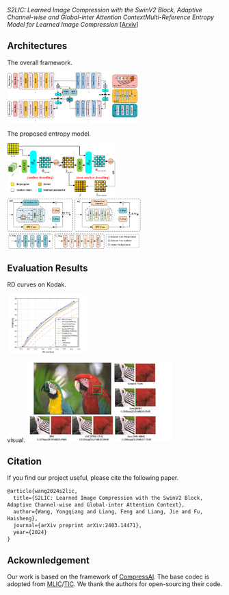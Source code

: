 *S2LIC: Learned Image Compression with the SwinV2 Block, Adaptive Channel-wise and Global-inter Attention ContextMulti-Reference Entropy Model for Learned Image Compression* [[Arxiv](https://arxiv.org/abs/2403.14471)]

## Architectures
The overall framework.

<img src="./assets/arch.png"  style="zoom: 33%;" />

The proposed entropy model.

<img src="./assets/entropy.png"  style="zoom: 33%;" />
<img src="./assets/ACGC.png"  style="zoom: 33%;" />

## Evaluation Results
RD curves on Kodak.

<img src="./assets/kodak.png"  style="zoom: 33%;" />

visual.
<img src="./assets/visual.png"  style="zoom: 33%;" />

## Citation
If you find our project useful, please cite the following paper.
```
@article{wang2024s2lic,
  title={S2LIC: Learned Image Compression with the SwinV2 Block, Adaptive Channel-wise and Global-inter Attention Context},
  author={Wang, Yongqiang and Liang, Feng and Liang, Jie and Fu, Haisheng},
  journal={arXiv preprint arXiv:2403.14471},
  year={2024}
}
```

## Ackownledgement
Our work is based on the framework of [CompressAI](https://github.com/InterDigitalInc/CompressAI). The base codec is adopted from [MLIC](https://github.com/JiangWeibeta/MLIC)/[TIC](https://github.com/lumingzzz/TIC). We thank the authors for open-sourcing their code.
